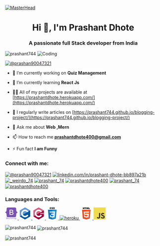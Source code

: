 [![MasterHead](https://as1.ftcdn.net/v2/jpg/01/94/01/00/1000_F_194010093_9tC5JNVsiEOlVDs2F5Y6d0paYrdWTdbT.jpg)](https://prashant744.io)
<h1 align="center">Hi 👋, I'm Prashant Dhote</h1>
<h3 align="center">A passionate full Stack developer from India</h3>

<img align="right" alt="Coding" width="400" src="https://cdn.dribbble.com/users/1162077/screenshots/3848914/programmer.gif">

<p align="left"> <img src="https://komarev.com/ghpvc/?username=prashant744&label=Profile%20views&color=0e75b6&style=flat" alt="prashant744" /> </p>

<p align="left"> <a href="https://twitter.com/@prashan90047321" target="blank"><img src="https://img.shields.io/twitter/follow/@prashan90047321?logo=twitter&style=for-the-badge" alt="@prashan90047321" /></a> </p>

- 🔭 I’m currently working on **Quiz Management**

- 🌱 I’m currently learning **React Js**

- 👨‍💻 All of my projects are available at [https://prashantdhote.herokuapp.com/](https://prashantdhote.herokuapp.com/)

- 📝 I regularly write articles on [https://prashant744.github.io/blogging-project/](https://prashant744.github.io/blogging-project/)

- 💬 Ask me about **Web ,Mern**

- 📫 How to reach me **prashantdhote400@gmail.com**

- ⚡ Fun fact **I am Funny**

<h3 align="left">Connect with me:</h3>
<p align="left">
<a href="https://twitter.com/@prashan90047321" target="blank"><img align="center" src="https://raw.githubusercontent.com/rahuldkjain/github-profile-readme-generator/master/src/images/icons/Social/twitter.svg" alt="@prashan90047321" height="30" width="40" /></a>
<a href="https://linkedin.com/in/linkedin.com/in/prashant-dhote-bb897a21b" target="blank"><img align="center" src="https://raw.githubusercontent.com/rahuldkjain/github-profile-readme-generator/master/src/images/icons/Social/linked-in-alt.svg" alt="linkedin.com/in/prashant-dhote-bb897a21b" height="30" width="40" /></a>
<a href="https://instagram.com/_weirdo_74" target="blank"><img align="center" src="https://raw.githubusercontent.com/rahuldkjain/github-profile-readme-generator/master/src/images/icons/Social/instagram.svg" alt="_weirdo_74" height="30" width="40" /></a>
<a href="https://www.codechef.com/users/prashant_74" target="blank"><img align="center" src="https://cdn.jsdelivr.net/npm/simple-icons@3.1.0/icons/codechef.svg" alt="prashant_74" height="30" width="40" /></a>
<a href="https://www.hackerrank.com/prashantdhote400" target="blank"><img align="center" src="https://raw.githubusercontent.com/rahuldkjain/github-profile-readme-generator/master/src/images/icons/Social/hackerrank.svg" alt="prashantdhote400" height="30" width="40" /></a>
<a href="https://www.leetcode.com/prashant_74" target="blank"><img align="center" src="https://raw.githubusercontent.com/rahuldkjain/github-profile-readme-generator/master/src/images/icons/Social/leet-code.svg" alt="prashant_74" height="30" width="40" /></a>
<a href="https://auth.geeksforgeeks.org/user/prashantdhote400" target="blank"><img align="center" src="https://raw.githubusercontent.com/rahuldkjain/github-profile-readme-generator/master/src/images/icons/Social/geeks-for-geeks.svg" alt="prashantdhote400" height="30" width="40" /></a>
</p>

<h3 align="left">Languages and Tools:</h3>
<p align="left"> <a href="https://getbootstrap.com" target="_blank" rel="noreferrer"> <img src="https://raw.githubusercontent.com/devicons/devicon/master/icons/bootstrap/bootstrap-plain-wordmark.svg" alt="bootstrap" width="40" height="40"/> </a> <a href="https://www.cprogramming.com/" target="_blank" rel="noreferrer"> <img src="https://raw.githubusercontent.com/devicons/devicon/master/icons/c/c-original.svg" alt="c" width="40" height="40"/> </a> <a href="https://www.w3schools.com/cpp/" target="_blank" rel="noreferrer"> <img src="https://raw.githubusercontent.com/devicons/devicon/master/icons/cplusplus/cplusplus-original.svg" alt="cplusplus" width="40" height="40"/> </a> <a href="https://www.w3schools.com/css/" target="_blank" rel="noreferrer"> <img src="https://raw.githubusercontent.com/devicons/devicon/master/icons/css3/css3-original-wordmark.svg" alt="css3" width="40" height="40"/> </a> <a href="https://heroku.com" target="_blank" rel="noreferrer"> <img src="https://www.vectorlogo.zone/logos/heroku/heroku-icon.svg" alt="heroku" width="40" height="40"/> </a> <a href="https://www.w3.org/html/" target="_blank" rel="noreferrer"> <img src="https://raw.githubusercontent.com/devicons/devicon/master/icons/html5/html5-original-wordmark.svg" alt="html5" width="40" height="40"/> </a> <a href="https://developer.mozilla.org/en-US/docs/Web/JavaScript" target="_blank" rel="noreferrer"> <img src="https://raw.githubusercontent.com/devicons/devicon/master/icons/javascript/javascript-original.svg" alt="javascript" width="40" height="40"/> </a> </p>

<p><img align="left" src="https://github-readme-stats.vercel.app/api/top-langs?username=prashant744&show_icons=true&locale=en&layout=compact" alt="prashant744" /></p>

<p>&nbsp;<img align="center" src="https://github-readme-stats.vercel.app/api?username=prashant744&show_icons=true&locale=en" alt="prashant744" /></p>

<p><img align="center" src="https://github-readme-streak-stats.herokuapp.com/?user=prashant744&" alt="prashant744" /></p>
